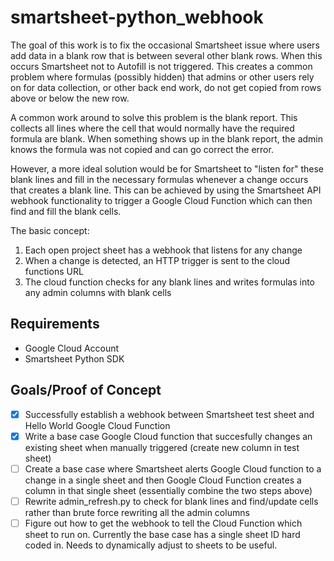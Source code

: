 # smartsheet-python_webhook
The goal of this work is to fix the occasional Smartsheet issue where users add data in a blank row that is between several other blank rows.  When this occurs Smartsheet not to Autofill is not triggered.  This creates a common problem where formulas (possibly hidden) that admins or other users rely on for data collection, or other back end work, do not get copied from rows above or below the new row.  

A common work around to solve this problem is the blank report.  This collects all lines where the cell that would normally have the required formula are blank.  When something shows up in the blank report, the admin knows the formula was not copied and can go correct the error.  

However, a more ideal solution would be for Smartsheet to "listen for" these blank lines and fill in the necessary formulas whenever a change occurs that creates a blank line.  This can be achieved by using the Smartsheet API webhook functionality to trigger a Google Cloud Function which can then find and fill the blank cells.  

The basic concept:
1. Each open project sheet has a webhook that listens for any change
2. When a change is detected, an HTTP trigger is sent to the cloud functions URL
3. The cloud function checks for any blank lines and writes formulas into any admin columns with blank cells

## Requirements
* Google Cloud Account
* Smartsheet Python SDK

## Goals/Proof of Concept
- [x] Successfully establish a webhook between Smartsheet test sheet and Hello World Google Cloud Function
- [x] Write a base case Google Cloud function that succesfully changes an existing sheet when manually triggered (create new column in test sheet)
- [ ] Create a base case where Smartsheet alerts Google Cloud function to a change in a single sheet and then Google Cloud Function creates a column in that single sheet (essentially combine the two steps above)
- [ ] Rewrite admin_refresh.py to check for blank lines and find/update cells rather than brute force rewriting all the admin columns
- [ ] Figure out how to get the webhook to tell the Cloud Function which sheet to run on.  Currently the base case has a single sheet ID hard coded in.  Needs to dynamically adjust to sheets to be useful.  
